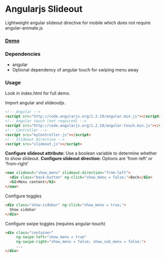# Angularjs Slideout

Lightweight angular slideout directive for mobile which does not require angular-animate.js

### [Demo](http://mfbx9da4.github.io/projects/angular-slideout)

### Dependencies

- angular
- Optional dependency of angular touch for swiping menu away

### Usage

Look in index.html for full demo.


Import angular and slideoutjs.

```html
<!-- Angular -->
<script src="http://code.angularjs.org/1.2.19/angular.min.js"></script>
<!-- Angular touch (not required) -->
<script src="http://code.angularjs.org/1.2.19/angular-touch.min.js"></script>
<!-- Controller -->
<script src="myController.js"></script>
<!-- Slideout directive -->
<script src="slideout.js"></script>
```

**Configure slideout attribute:** Use a boolean variable to determine whether to show slideout.
**Configure slideout direction:** Options are 'from-left' or 'from-right'

```html
<nav slideout="show_menu" slideout-direction="from-left">
  <div class="back-button" ng-click="show_menu = false;">Back</div>
  <h2>Menu content</h2>
</nav>
```

Configure toggles

```html
<div class="show-sidebar" ng-click="show_menu = true;">
  Show sidebar
</div>
```

Configure swipe toggles (requires angular-touch)

```html
<div class="container"
	 ng-swipe-left="show_menu = true"
	 ng-swipe-right="show_menu = false; show_sub_menu = false;">
	 ...
</div>
```
